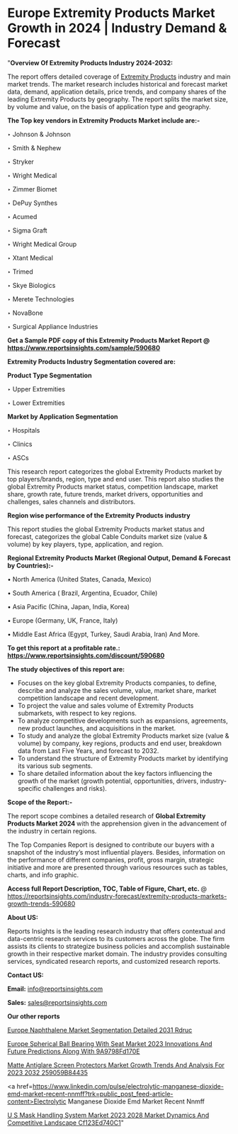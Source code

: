 # Europe Extremity Products Market Growth in 2024 | Industry Demand & Forecast

"<strong>Overview Of Extremity Products Industry 2024-2032:</strong>

The report offers detailed coverage of <a href=https://www.reportsinsights.com/sample/590680>Extremity Products</a> industry and main market trends. The market research includes historical and forecast market data, demand, application details, price trends, and company shares of the leading Extremity Products by geography. The report splits the market size, by volume and value, on the basis of application type and geography.

<strong>The Top key vendors in Extremity Products Market include are:- </strong>

‣ Johnson & Johnson


‣ Smith & Nephew


‣ Stryker


‣ Wright Medical


‣ Zimmer Biomet


‣ DePuy Synthes


‣ Acumed


‣ Sigma Graft


‣ Wright Medical Group


‣ Xtant Medical


‣ Trimed


‣ Skye Biologics


‣ Merete Technologies


‣ NovaBone


‣ Surgical Appliance Industries

<strong>Get a Sample PDF copy of this Extremity Products Market Report </strong><strong>@ <a href=https://www.reportsinsights.com/sample/590680 style=color:#0000ff;>https://www.reportsinsights.com/sample/590680</a> </strong>

<strong>Extremity Products Industry Segmentation covered are:</strong>

<strong>Product Type Segmentation</strong>

‣    Upper Extremities


‣ Lower Extremities

<strong>Market by Application Segmentation</strong>

‣   Hospitals


‣ Clinics


‣ ASCs

This research report categorizes the global Extremity Products market by top players/brands, region, type and end user. This report also studies the global Extremity Products market status, competition landscape, market share, growth rate, future trends, market drivers, opportunities and challenges, sales channels and distributors.

<strong>Region wise performance of the Extremity Products industry</strong><strong> </strong>

This report studies the global Extremity Products market status and forecast, categorizes the global Cable Conduits market size (value &amp; volume) by key players, type, application, and region. 

<strong>Regional Extremity Products Market (Regional Output, Demand &amp; Forecast by Countries):-</strong>

• North America (United States, Canada, Mexico)

• South America ( Brazil, Argentina, Ecuador, Chile)

• Asia Pacific (China, Japan, India, Korea)

• Europe (Germany, UK, France, Italy)

• Middle East Africa (Egypt, Turkey, Saudi Arabia, Iran) And More.

<strong>To get this report at a profitable rate.: <a href=https://www.reportsinsights.com/discount/590680 style=color:#0000ff;>https://www.reportsinsights.com/discount/590680</a></strong>

<strong>The study objectives of this report are:</strong>
<ul>
  <li>Focuses on the key global Extremity Products companies, to define, describe and analyze the sales volume, value, market share, market competition landscape and recent development.</li>
  <li>To project the value and sales volume of Extremity Products submarkets, with respect to key regions.</li>
  <li>To analyze competitive developments such as expansions, agreements, new product launches, and acquisitions in the market.</li>
  <li>To study and analyze the global Extremity Products market size (value &amp; volume) by company, key regions, products and end user, breakdown data from Last Five Years, and forecast to 2032.</li>
  <li>To understand the structure of Extremity Products market by identifying its various sub segments.</li>
  <li>To share detailed information about the key factors influencing the growth of the market (growth potential, opportunities, drivers, industry-specific challenges and risks).</li>
</ul>
<strong>Scope of the Report:-</strong><strong> </strong>

The report scope combines a detailed research of <strong>Global Extremity Products Market 2024 </strong>with the apprehension given in the advancement of the industry in certain regions.

The Top Companies Report is designed to contribute our buyers with a snapshot of the industry’s most influential players. Besides, information on the performance of different companies, profit, gross margin, strategic initiative and more are presented through various resources such as tables, charts, and info graphic.

<strong>Access full Report Description, TOC, Table of Figure, Chart, etc. </strong>@   <a href=https://reportsinsights.com/industry-forecast/extremity-products-markets-growth-trends-590680 style=color:#0000ff;>https://reportsinsights.com/industry-forecast/extremity-products-markets-growth-trends-590680</a>

<strong>About US:</strong>

Reports Insights is the leading research industry that offers contextual and data-centric research services to its customers across the globe. The firm assists its clients to strategize business policies and accomplish sustainable growth in their respective market domain. The industry provides consulting services, syndicated research reports, and customized research reports.

<strong>Contact US:</strong>

<p class=""""><b>Email:</b> <a href=mailto:info@reportsinsights.com>info@reportsinsights.com</a></p>
<p class=""""><b>Sales:</b> <a href=mailto:sales@reportsinsights.com>sales@reportsinsights.com</a></p>

<strong>Our other reports</strong>

<a href=https://www.linkedin.com/pulse/europe-naphthalene-market-segmentation-detailed-2031-rdruc/>Europe Naphthalene Market Segmentation Detailed 2031 Rdruc</a>

<a href=https://medium.com/@shindeaaswini6/europe-spherical-ball-bearing-with-seat-market-2023-innovations-and-future-predictions-along-with-9a9798fd170e>Europe Spherical Ball Bearing With Seat Market 2023 Innovations And Future Predictions Along With 9A9798Fd170E</a>

<a href=https://medium.com/@anuragakarte041/matte-antiglare-screen-protectors-market-growth-trends-and-analysis-for-2023-2032-259059b84435>Matte Antiglare Screen Protectors Market Growth Trends And Analysis For 2023 2032 259059B84435</a>

<a href=https://www.linkedin.com/pulse/electrolytic-manganese-dioxide-emd-market-recent-nnmff?trk=public_post_feed-article-content>Electrolytic Manganese Dioxide Emd Market Recent Nnmff</a>

<a href=https://medium.com/@reportsinsights23/u-s-mask-handling-system-market-2023-2028-market-dynamics-and-competitive-landscape-cf123ed740c1>U S Mask Handling System Market 2023 2028 Market Dynamics And Competitive Landscape Cf123Ed740C1</a>"
